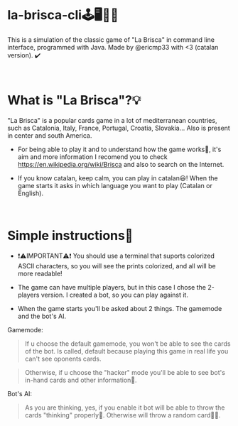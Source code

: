 # la-brisca-cli🕹️🖥️👨‍💻
This is a simulation of the classic game of "La Brisca" in command line interface, programmed with Java. Made by @ericmp33 with <3 (catalan version). ✔️

<br>

# What is "La Brisca"?💡
"La Brisca" is a popular cards game in a lot of mediterranean countries, such as Catalonia, Italy, France, Portugal, Croatia, Slovakia... Also is present in center and south America.

- For being able to play it and to understand how the game works🤔, it's aim and more information I recomend you to check https://en.wikipedia.org/wiki/Brisca and also to search on the Internet.

- If you know catalan, keep calm, you can play in catalan😃! When the game starts it asks in which language you want to play (Catalan or English).

<br>

# Simple instructions📄
- ❗⚠️IMPORTANT⚠️❗ You should use a terminal that suports colorized ASCII characters, so you will see the prints colorized, and all will be more readable!

- The game can have multiple players, but in this case I chose the 2-players version. I created a bot, so you can play against it.

- When the game starts you'll be asked about 2 things. The gamemode and the bot's AI.

Gamemode:
> If u choose the default gamemode, you won't be able to see the cards of the bot. Is called, default because playing this game in real life you can't see oponents cards.

> Otherwise, if u choose the "hacker" mode you'll be able to see bot's in-hand cards and other information👀.

Bot's AI:

> As you are thinking, yes, if you enable it bot will be able to throw the cards "thinking" properly🧠. Otherwise will throw a random card🤖🤪.

